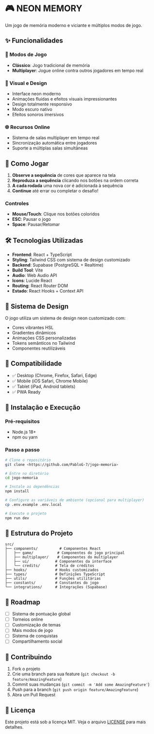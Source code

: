 # 🎮 NEON MEMORY

Um jogo de memória moderno e viciante e múltiplos modos de jogo.

## ✨ Funcionalidades

### 🎯 Modos de Jogo
- **Clássico**: Jogo tradicional de memória
- **Multiplayer**: Jogue online contra outros jogadores em tempo real

### 🎨 Visual e Design
- Interface neon moderno
- Animações fluidas e efeitos visuais impressionantes
- Design totalmente responsivo
- Modo escuro nativo
- Efeitos sonoros imersivos

### 🌐 Recursos Online
- Sistema de salas multiplayer em tempo real
- Sincronização automática entre jogadores
- Suporte a múltiplas salas simultâneas

## 🚀 Como Jogar

1. **Observe a sequência** de cores que aparece na tela
2. **Reproduza a sequência** clicando nos botões na ordem correta
3. **A cada rodada** uma nova cor é adicionada à sequência
4. **Continue** até errar ou completar o desafio!

### Controles
- **Mouse/Touch**: Clique nos botões coloridos
- **ESC**: Pausar o jogo
- **Space**: Pausar/Retomar

## 🛠️ Tecnologias Utilizadas

- **Frontend**: React + TypeScript
- **Styling**: Tailwind CSS com sistema de design customizado
- **Backend**: Supabase (PostgreSQL + Realtime)
- **Build Tool**: Vite
- **Audio**: Web Audio API
- **Icons**: Lucide React
- **Routing**: React Router DOM
- **Estado**: React Hooks + Context API

## 🎨 Sistema de Design

O jogo utiliza um sistema de design neon customizado com:
- Cores vibrantes HSL
- Gradientes dinâmicos
- Animações CSS personalizadas
- Tokens semânticos no Tailwind
- Componentes reutilizáveis

## 📱 Compatibilidade

- ✅ Desktop (Chrome, Firefox, Safari, Edge)
- ✅ Mobile (iOS Safari, Chrome Mobile)
- ✅ Tablet (iPad, Android tablets)
- ✅ PWA Ready

## 🚀 Instalação e Execução

### Pré-requisitos
- Node.js 18+ 
- npm ou yarn

### Passo a passo

```bash
# Clone o repositório
git clone <https://github.com/PabloG-7/jogo-memoria>

# Entre no diretório
cd jogo-memoria

# Instale as dependências
npm install

# Configure as variáveis de ambiente (opcional para multiplayer)
cp .env.example .env.local

# Execute o projeto
npm run dev
```

## 📁 Estrutura do Projeto

```
src/
├── components/          # Componentes React
│   ├── game/           # Componentes do jogo principal
│   ├── multiplayer/    # Componentes do multiplayer
│   ├── ui/            # Componentes da interface
│   └── credits/       # Tela de créditos
├── hooks/             # Hooks customizados
├── types/             # Definições TypeScript
├── utils/             # Funções utilitárias
├── constants/         # Constantes do jogo
└── integrations/      # Integrações (Supabase)
```

## 🎯 Roadmap

- [ ] Sistema de pontuação global
- [ ] Torneios online
- [ ] Customização de temas
- [ ] Mais modos de jogo
- [ ] Sistema de conquistas
- [ ] Compartilhamento social

## 🤝 Contribuindo

1. Fork o projeto
2. Crie uma branch para sua feature (`git checkout -b feature/AmazingFeature`)
3. Commit suas mudanças (`git commit -m 'Add some AmazingFeature'`)
4. Push para a branch (`git push origin feature/AmazingFeature`)
5. Abra um Pull Request

## 📄 Licença

Este projeto está sob a licença MIT. Veja o arquivo [LICENSE](LICENSE) para mais detalhes.
